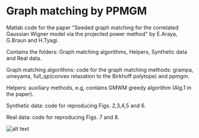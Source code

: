 # Graph matching by PPMGM
Matlab code for the paper "Seeded graph matching for the correlated Gaussian Wigner model via the projected power method" by E.Araya, G.Braun and H.Tyagi. 

Contains the folders: Graph matching algorithms, Helpers, Synthetic data and Real data. 

Graph matching algorithms: code for the graph matching methods: grampa, umeyama, full_qp(convex relaxation to the Birkhoff polytope) and ppmgm.

Helpers: auxiliary methods, e.g, contains GMWM greedy algorithm (Alg.1 in the paper).

Synthetic data: code for reproducing Figs. 2,3,4,5 and 6. 

Real data: code for reproducing Figs. 7 and 8. 

![alt text](https://github.com/ErnestoArayaV/Graph-matching-PPMGM/ppmgm_rec.png?raw=true)




